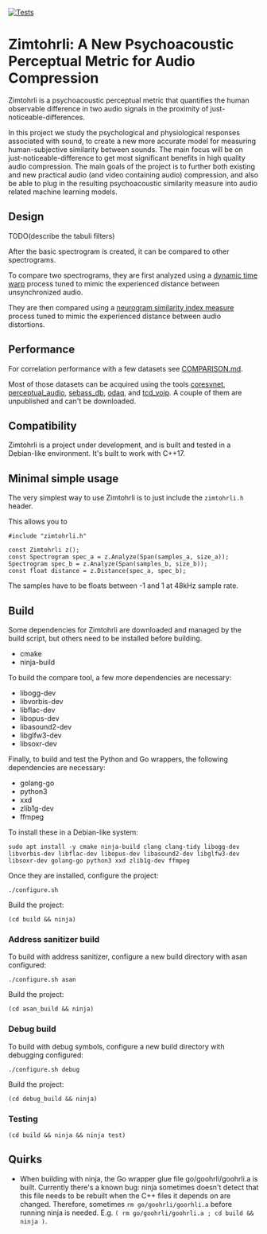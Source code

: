 [![Tests](https://github.com/google/zimtohrli/workflows/Test%20Zimtohrli/badge.svg)](https://github.com/google/zimtohrli/actions)

# Zimtohrli: A New Psychoacoustic Perceptual Metric for Audio Compression

Zimtohrli is a psychoacoustic perceptual metric that quantifies the human
observable difference in two audio signals in the proximity of
just-noticeable-differences.

In this project we study the psychological and physiological responses
associated with sound, to create a new more accurate model for measuring
human-subjective similarity between sounds.
The main focus will be on just-noticeable-difference to get most significant
benefits in high quality audio compression.
The main goals of the project is to further both existing and new practical
audio (and video containing audio) compression, and also be able to plug in the
resulting psychoacoustic similarity measure into audio related machine learning
models.

## Design

TODO(describe the tabuli filters)

After the basic spectrogram is created, it can be compared to other spectrograms.

To compare two spectrograms, they are first analyzed using a
[dynamic time warp](https://doi.org/10.1007/BF01074755) process tuned to mimic
the experienced distance between unsynchronized audio.

They are then compared using a
[neurogram similarity index measure](https://doi.org/10.1016/j.specom.2011.09.004)
process tuned to mimic the experienced distance between audio distortions.

## Performance

For correlation performance with a few datasets see [COMPARISON.md](COMPARISON.md).

Most of those datasets can be acquired using the tools [coresvnet](go/bin/coresvnet),
[perceptual_audio](go/bin/perceptual_audio), [sebass_db](go/bin/sebass_db),
[odaq](go/bin/odaq), and [tcd_voip](go/bin/tcd_voip).
A couple of them are unpublished and can't be downloaded.

## Compatibility

Zimtohrli is a project under development, and is built and tested in a Debian-like
environment. It's built to work with C++17.

## Minimal simple usage

The very simplest way to use Zimtohrli is to just include the `zimtohrli.h` header.

This allows you to

```
#include "zimtohrli.h"

const Zimtohrli z();
const Spectrogram spec_a = z.Analyze(Span(samples_a, size_a));
Spectrogram spec_b = z.Analyze(Span(samples_b, size_b));
const float distance = z.Distance(spec_a, spec_b);
```

The samples have to be floats between -1 and 1 at 48kHz sample rate.

## Build

Some dependencies for Zimtohrli are downloaded and managed by the build script,
but others need to be installed before building.

- cmake
- ninja-build

To build the compare tool, a few more dependencies are necessary:

- libogg-dev
- libvorbis-dev
- libflac-dev
- libopus-dev
- libasound2-dev
- libglfw3-dev
- libsoxr-dev

Finally, to build and test the Python and Go wrappers, the following dependencies
are necessary:

- golang-go
- python3
- xxd
- zlib1g-dev
- ffmpeg

To install these in a Debian-like system:

```
sudo apt install -y cmake ninja-build clang clang-tidy libogg-dev libvorbis-dev libflac-dev libopus-dev libasound2-dev libglfw3-dev libsoxr-dev golang-go python3 xxd zlib1g-dev ffmpeg
```

Once they are installed, configure the project:

```
./configure.sh
```

Build the project:
```
(cd build && ninja)
```

### Address sanitizer build

To build with address sanitizer, configure a new build directory with asan configured:


```
./configure.sh asan
```

Build the project:
```
(cd asan_build && ninja)
```

### Debug build

To build with debug symbols, configure a new build directory with debugging configured:


```
./configure.sh debug
```

Build the project:
```
(cd debug_build && ninja)
```

### Testing

```
(cd build && ninja && ninja test)
```

## Quirks

- When building with ninja, the Go wrapper glue file go/goohrli/goohrli.a is built.
  Currently there's a known bug: ninja sometimes doesn't detect that this file needs to
  be rebuilt when the C++ files it depends on are changed.
  Therefore, sometimes `rm go/goohrli/goorhli.a` before running ninja is needed.
  E.g. `( rm go/goohrli/goohrli.a ; cd build && ninja )`.

